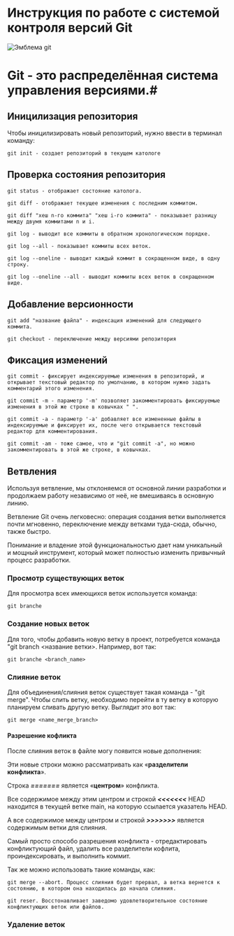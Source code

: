 # **Инструкция по работе с системой контроля версий Git** 

![Эмблема git](git.png)

# Git - это распределённая система управления версиями.#


## Иницилизация репозитория 

Чтобы иницилизировать новый репозиторий, нужно ввести в терминал команду:

    git init - создает репозиторий в текущем катологе 

## Проверка состояния репозитория

    git status - отображает состояние католога.

    git diff - отображает текущее изменения с последним коммитом.

    git diff "хеш n-го коммита" "хеш i-го коммита" - показывает разницу между двумя коммитами n и i.

    git log - выводит все коммиты в обратном хронологическом порядке.

    git log --all - показывает коммиты всех веток.

    git log --oneline - выводит каждый коммит в сокращенном виде, в одну строку.

    git log --oneline --all - выводит коммиты всех веток в сокращенном виде.

## Добавление версионности

    git add "название файла" - индексация изменений для следующего коммита.

    git checkout - переключение между версиями репозитория 

## Фиксация изменений 

    git commit - фиксирует индексируемые изменения в репозиторий, и открывает текстовый редактор по умолчанию, в котором нужно задать комментарий этого изменения.

    git commit -m - параметр '-m' позволяет закомментировать фиксируемые изменения в этой же строке в ковычках " ".

    git commit -a - параметр '-a' добавляет все измененные файлы в индексируемые и фиксирует их, после чего открывается текстовый редактор для комментирования.

    git commit -am - тоже самое, что и "git commit -a", но можно закомментировать в этой же строке, в ковычках.

## Ветвления 

Используя ветвление, мы отклоняемся от основной линии разработки и продолжаем работу независимо от неё, не вмешиваясь в основную линию. 

Ветвление Git очень легковесно: операция создания ветки выполняется почти мгновенно, переключение между ветками туда-сюда, обычно, также быстро.

Понимание и владение этой функциональностью дает нам уникальный и
мощный инструмент, который может полностью изменить привычный процесс
разработки.

### Просмотр существующих веток

Для просмотра всех имеющихся веток используется команда:

    git branche

### Создание новых веток


Для того, чтобы добавить новую ветку в проект, потребуется команда "git branch <название ветки>. Например, вот так:

    git branche <branch_name>


### Слияние веток

Для объединения/слияния веток существует такая команда - "git merge". Чтобы слить ветку, необходимо перейти в ту ветку в которую планируем сливать другую ветку. Выглядит это вот так:

    git merge <name_merge_branch>

#### Разрешение кофликта

После слияния веток в файле могу появится новые дополнения:

Эти новые строки можно рассматривать как «**разделители конфликта**». 

Строка **_=======_** является «**центром**» конфликта. 

Все содержимое между этим центром и строкой **_<<<<<<<_** HEAD находится в текущей ветке main, на которую ссылается указатель HEAD. 

А все содержимое между центром и строкой **_>>>>>>>_**  является содержимым ветки для слияния.

Самый просто способо разрешения конфликта - отредактировать конфликтующий файл, удалить все разделители кофлита, проиндексировать, и выполнить коммит.

Так же можно использовать такие команды, как:

    git merge --abort. Процесс слияния будет прервал, а ветка вернется к состоянию, в котором она находилась до начала слияния. 

    git reser. Восстонавливает заведомо удовлетворительное состояние конфликтующих веток или файлов.

### Удаление веток

